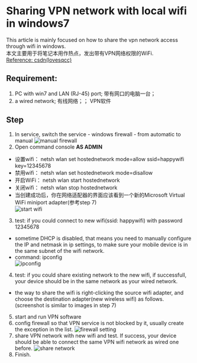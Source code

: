 # Sharing VPN network with local wifi in windows7

This article is mainly focused on how to share the vpn network access through wifi in windows.  
本文主要用于将笔记本用作热点，发出带有VPN网络权限的WiFi.  
[Reference: csdn(lovesqcc) ](http://blog.csdn.net/lovesqcc/article/details/38946285)

## Requirement:
1. PC with win7 and LAN (RJ-45) port; 带有网口的电脑一台；
2. a wired network; 有线网络；； VPN软件

## Step
1. In service, switch the service - windows firewall - from automatic to manual
  ![](https://github.com/zj1926/toolbox/blob/master/troubleshooting/img/img4.PNG "manual firewall")
2. Open command console **AS ADMIN**
  * 设置wifi： netsh wlan set hostednetwork mode=allow ssid=happywifi key=12345678 
  * 禁用wifi： netsh wlan set hostednetwork mode=disallow 
  * 开启WiFi： netsh wlan start hostednetwork 
  * 关闭wifi： netsh wlan stop hostednetwork 
  * 当创建成功后，你在网络适配器的界面应该看到一个新的Microsoft Virtual WiFi miniport adapter(参考step 7)  
    ![](https://github.com/zj1926/toolbox/blob/master/troubleshooting/img/img1.PNG "start wifi")
3. test: if you could connect to new wifi(ssid: happywifi) with password 12345678
  * sometime DHCP is disabled, that means you need to manually configure the IP and netmask in ip settings, to make sure your mobile device is in the same subnet of the wifi network.
  * command: ipconfig  
    ![](https://github.com/zj1926/toolbox/blob/master/troubleshooting/img/img3.PNG "ipconfig")

4. test: if you could share existing network to the new wifi, if successfull, your device should be in the same network as your wired network.
  * the way to share the wifi is right-clicking the source wifi adapter, and choose the destination adapter(new wireless wifi) as follows.(screenshot is similar to images in step 7)
5. start and run VPN software
6. config firewall so that VPN service is not blocked by it, usually create the exception in the list.
  ![](https://github.com/zj1926/toolbox/blob/master/troubleshooting/img/img5.PNG "firewall setting")
7. share VPN network with new wifi and test. If success, your device should be able to connect the same VPN wifi network as wired one before.
  ![](https://github.com/zj1926/toolbox/blob/master/troubleshooting/img/img2.PNG "share network")
8. Finish.


